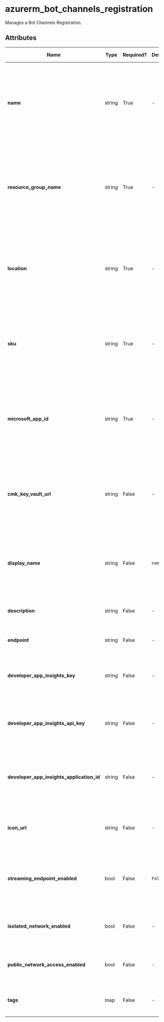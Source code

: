 # azurerm_bot_channels_registration

Manages a Bot Channels Registration.

## Attributes

| Name | Type | Required? | Default  | possible values | Description |
| ---- | ---- | --------- | -------- | ----------- | ----------- |
| **name** | string | True | -  |  -  | Specifies the name of the Bot Channels Registration. Changing this forces a new resource to be created. Must be globally unique. | 
| **resource_group_name** | string | True | -  |  -  | The name of the resource group in which to create the Bot Channels Registration. Changing this forces a new resource to be created. | 
| **location** | string | True | -  |  -  | The supported Azure location where the resource exists. Changing this forces a new resource to be created. | 
| **sku** | string | True | -  |  `F0`, `S1`  | The SKU of the Bot Channels Registration. Valid values include `F0` or `S1`. Changing this forces a new resource to be created. | 
| **microsoft_app_id** | string | True | -  |  -  | The Microsoft Application ID for the Bot Channels Registration. Changing this forces a new resource to be created. | 
| **cmk_key_vault_url** | string | False | -  |  -  | The CMK Key Vault Key URL to encrypt the Bot Channels Registration with the Customer Managed Encryption Key. | 
| **display_name** | string | False | `name`  |  -  | The name of the Bot Channels Registration will be displayed as. This defaults to `name` if not specified. | 
| **description** | string | False | -  |  -  | The description of the Bot Channels Registration. | 
| **endpoint** | string | False | -  |  -  | The Bot Channels Registration endpoint. | 
| **developer_app_insights_key** | string | False | -  |  -  | The Application Insights Key to associate with the Bot Channels Registration. | 
| **developer_app_insights_api_key** | string | False | -  |  -  | The Application Insights API Key to associate with the Bot Channels Registration. | 
| **developer_app_insights_application_id** | string | False | -  |  -  | The Application Insights Application ID to associate with the Bot Channels Registration. | 
| **icon_url** | string | False | -  |  -  | The icon URL to visually identify the Bot Channels Registration. | 
| **streaming_endpoint_enabled** | bool | False | `False`  |  -  | Is the streaming endpoint enabled for the Bot Channels Registration. Defaults to `false`. | 
| **isolated_network_enabled** | bool | False | -  |  -  | Is the Bot Channels Registration in an isolated network? | 
| **public_network_access_enabled** | bool | False | -  |  -  | Is the Bot Channels Registration in an isolated network? | 
| **tags** | map | False | -  |  -  | A mapping of tags to assign to the resource. | 


